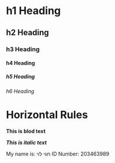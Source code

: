 # h1 Heading
## h2 Heading
### h3 Heading
#### h4 Heading
##### h5 Heading
###### h6 Heading

# Horizontal Rules

**This is blod text**

___This is italic text___


My name is: חגי לוי
ID Number: 203463989
